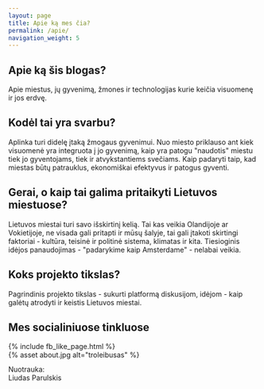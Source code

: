 ```yaml
---
layout: page
title: Apie ką mes čia?
permalink: /apie/
navigation_weight: 5
---
```


<h2> Apie ką šis blogas? </h2>

<p> Apie miestus, jų gyvenimą, žmones ir technologijas kurie keičia visuomenę ir jos erdvę. </p>

<h2> Kodėl tai yra svarbu? </h2>

<p> Aplinka turi didelę įtaką žmogaus gyvenimui. Nuo miesto priklauso ant kiek visuomenė yra integruota į jo gyvenimą, kaip yra patogu "naudotis" miestu tiek jo gyventojams, tiek ir atvykstantiems svečiams. Kaip padaryti taip, kad miestas būtų patrauklus, ekonomiškai efektyvus ir patogus gyventi.
</p>

<h2> Gerai, o kaip tai galima pritaikyti Lietuvos miestuose? </h2>

<p> 
Lietuvos miestai turi savo išskirtinį kelią. Tai kas veikia Olandijoje ar Vokietijoje, 
ne visada gali pritapti ir mūsų šalyje, tai gali įtakoti skirtingi faktoriai - kultūra, 
teisinė ir politinė sistema, klimatas ir kita.
Tiesioginis idėjos panaudojimas - "padarykime kaip Amsterdame" - nelabai veikia.
</p>

<h2> Koks projekto tikslas? </h2>

<p> Pagrindinis projekto tikslas - sukurti platformą diskusijom, idėjom - kaip galėtų atrodyti ir keistis
Lietuvos miestai.</p>

<h2> Mes socialiniuose tinkluose </h2>
<div class="x--pv">
    {% include fb_like_page.html %}
</div>
{% asset about.jpg alt="troleibusas" %}
<div class="lighter smaller" style="margin:12px 0;">Nuotrauka: <br /> Liudas Parulskis					
</div>
